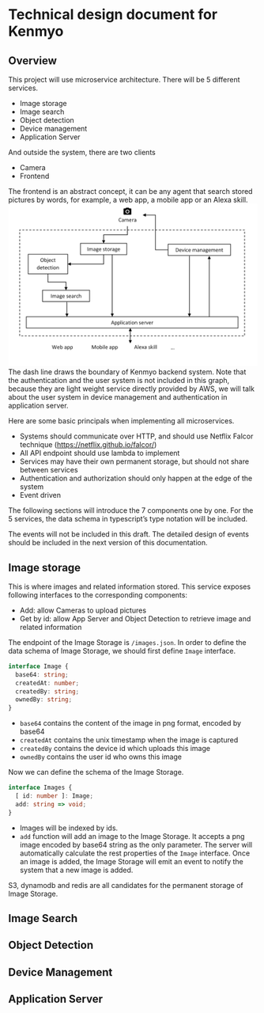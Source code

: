 # Technical design document for Kenmyo

## Overview 
This project will use microservice architecture. There will be 5 different services. 

*	Image storage 
*	Image search 
*	Object detection 
*	Device management 
*	Application Server 

And outside the system, there are two clients 

*	Camera 
*	Frontend 

The frontend is an abstract concept, it can be any agent that search stored pictures by words, for example, a web app, a mobile app or an Alexa skill. 
![](https://github.com/06393993/kenmyo-arch/blob/master/kenmyo-arch-0.0.png)
The dash line draws the boundary of Kenmyo backend system. Note that the authentication and the user system is not included in this graph, because they are light weight service directly provided by AWS, we will talk about the user system in device management and authentication in application server.

Here are some basic principals when implementing all microservices.

*	Systems should communicate over HTTP, and should use Netflix Falcor technique (https://netflix.github.io/falcor/)
*	All API endpoint should use lambda to implement
*	Services may have their own permanent storage, but should not share between services
*	Authentication and authorization should only happen at the edge of the system
*	Event driven

The following sections will introduce the 7 components one by one. For the 5 services, the data schema in typescript’s type notation will be included.

The events will not be included in this draft. The detailed design of events should be included in the next version of this documentation.

## Image storage

This is where images and related information stored. This service exposes following interfaces to the corresponding components:

* Add: allow Cameras to upload pictures
*	Get by id: allow App Server and Object Detection to retrieve image and related information

The endpoint of the Image Storage is `/images.json`. In order to define the data schema of Image Storage, we should first define `Image` interface.

```typescript
interface Image {
  base64: string;
  createdAt: number;
  createdBy: string;
  ownedBy: string;
}
```

* `base64` contains the content of the image in png format, encoded by base64
* `createdAt` contains the unix timestamp when the image is captured
* `createdBy` contains the device id which uploads this image
* `ownedBy` contains the user id who owns this image

Now we can define the schema of the Image Storage.

```typescript
interface Images {
  [ id: number ]: Image;
  add: string => void;
}
```

* Images will be indexed by ids.
* `add` function will add an image to the Image Storage. It accepts a png image encoded by base64 string as the only parameter. The server will automatically calculate the rest properties of the `Image` interface. Once an image is added, the Image Storage will emit an event to notify the system that a new image is added.

S3, dynamodb and redis are all candidates for the permanent storage of Image Storage.

## Image Search

## Object Detection

## Device Management

## Application Server
